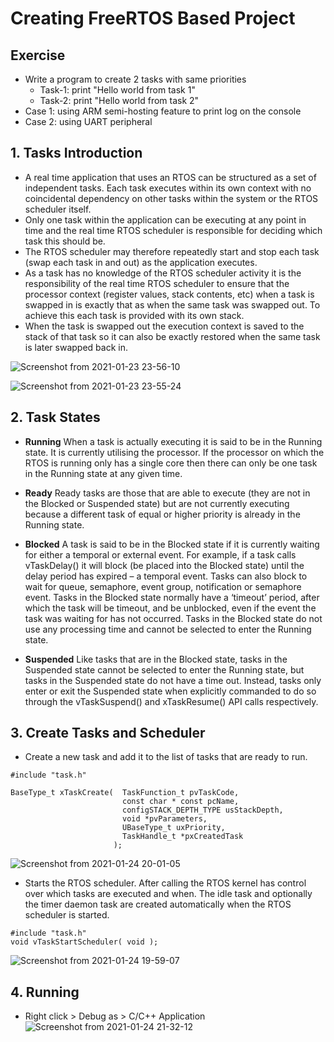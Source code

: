 <h1> Creating FreeRTOS Based Project </h1>

## Exercise
- Write a program to create 2 tasks with same priorities
	+ Task-1: print "Hello world from task 1" 
	+ Task-2: print "Hello world from task 2"
- Case 1: using ARM semi-hosting feature to print log on the console
- Case 2: using UART peripheral

## 1. Tasks Introduction 
- A real time application that uses an RTOS can be structured as a set of independent tasks. Each task executes within its own context with no coincidental dependency on other tasks within the system or the RTOS scheduler itself. 
- Only one task within the application can be executing at any point in time and the real time RTOS scheduler is responsible for deciding which task this should be. 
- The RTOS scheduler may therefore repeatedly start and stop each task (swap each task in and out) as the application executes. 
- As a task has no knowledge of the RTOS scheduler activity it is the responsibility of the real time RTOS scheduler to ensure that the processor context (register values, stack contents, etc) when a task is swapped in is exactly that as when the same task was swapped out. To achieve this each task is provided with its own stack. 
- When the task is swapped out the execution context is saved to the stack of that task so it can also be exactly restored when the same task is later swapped back in.

![Screenshot from 2021-01-23 23-56-10](https://user-images.githubusercontent.com/32474027/105630034-e0cd1800-5e89-11eb-92b0-69077df38084.png)

![Screenshot from 2021-01-23 23-55-24](https://user-images.githubusercontent.com/32474027/105630042-ecb8da00-5e89-11eb-8e04-cfb1a562f89d.png)

## 2. Task States
- **Running**
When a task is actually executing it is said to be in the Running state. It is currently utilising the processor. If the processor on which the RTOS is running only has a single core then there can only be one task in the Running state at any given time.

- **Ready**
Ready tasks are those that are able to execute (they are not in the Blocked or Suspended state) but are not currently executing because a different task of equal or higher priority is already in the Running state.

- **Blocked**
A task is said to be in the Blocked state if it is currently waiting for either a temporal or external event. For example, if a task calls vTaskDelay() it will block (be placed into the Blocked state) until the delay period has expired – a temporal event. Tasks can also block to wait for queue, semaphore, event group, notification or semaphore event. Tasks in the Blocked state normally have a ‘timeout’ period, after which the task will be timeout, and be unblocked, even if the event the task was waiting for has not occurred.
Tasks in the Blocked state do not use any processing time and cannot be selected to enter the Running state.

- **Suspended**
Like tasks that are in the Blocked state, tasks in the Suspended state cannot be selected to enter the Running state, but tasks in the Suspended state do not have a time out. Instead, tasks only enter or exit the Suspended state when explicitly commanded to do so through the vTaskSuspend() and xTaskResume() API calls respectively.

## 3. Create Tasks and Scheduler
- Create a new task and add it to the list of tasks that are ready to run.
```shell
#include "task.h"

BaseType_t xTaskCreate(  TaskFunction_t pvTaskCode,
                         const char * const pcName,
                         configSTACK_DEPTH_TYPE usStackDepth,
                         void *pvParameters,
                         UBaseType_t uxPriority,
                         TaskHandle_t *pxCreatedTask
                       );
```
![Screenshot from 2021-01-24 20-01-05](https://user-images.githubusercontent.com/32474027/105630348-022f0380-5e8c-11eb-9e29-2532ace77e2a.png)

- Starts the RTOS scheduler. After calling the RTOS kernel has control over which tasks are executed and when. The idle task and optionally the timer daemon task are created automatically when the RTOS scheduler is started.

```shell
#include "task.h"
void vTaskStartScheduler( void );
```
![Screenshot from 2021-01-24 19-59-07](https://user-images.githubusercontent.com/32474027/105630358-1410a680-5e8c-11eb-8454-395451468c35.png)

## 4. Running
- Right click > Debug as > C/C++ Application
![Screenshot from 2021-01-24 21-32-12](https://user-images.githubusercontent.com/32474027/105630535-335c0380-5e8d-11eb-90f5-4add963bbf2a.png)

